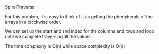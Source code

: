 SpiralTraverse

For this problem, it is easy to think of it as getting the pheripherals of the arrays in a clockwise order. 

We can set up the start and end index for the columns and rows and loop until we complete traversing all the values. 

The time complexity is O(n) while space complexity is O(n)